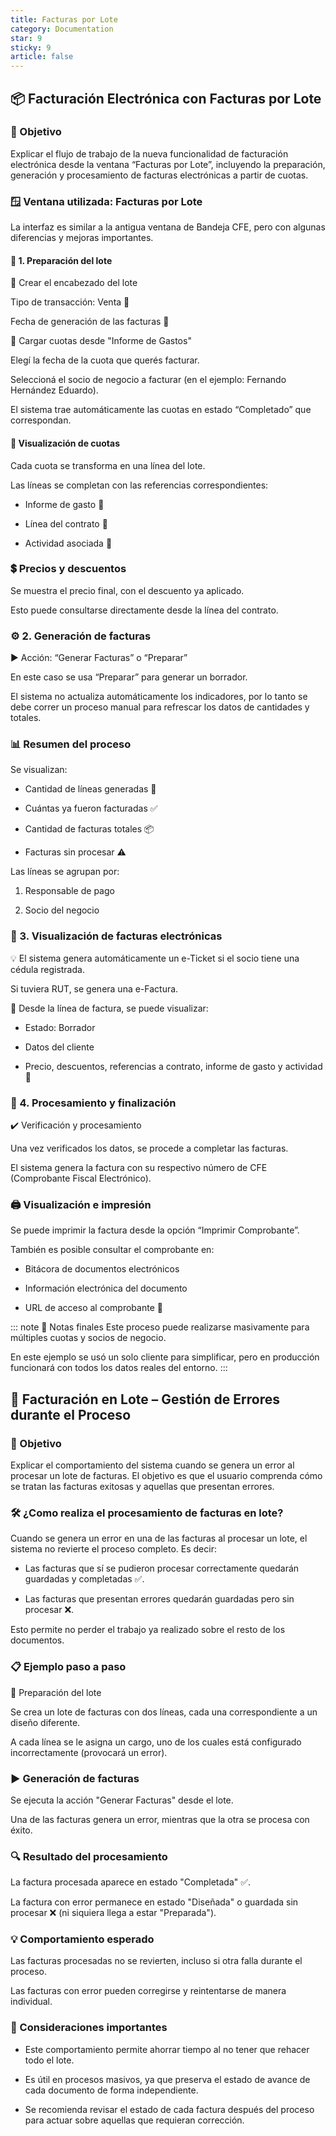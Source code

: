 ```yaml
---
title: Facturas por Lote
category: Documentation
star: 9
sticky: 9
article: false
---
```


## 📦 Facturación Electrónica con Facturas por Lote

### 🎯 Objetivo

Explicar el flujo de trabajo de la nueva funcionalidad de facturación electrónica desde la ventana “Facturas por Lote”, incluyendo la preparación, generación y procesamiento de facturas electrónicas a partir de cuotas.

### 🪟 Ventana utilizada: Facturas por Lote

La interfaz es similar a la antigua ventana de Bandeja CFE, pero con algunas diferencias y mejoras importantes.

#### 🧪 1. Preparación del lote

🔹 Crear el encabezado del lote

Tipo de transacción: Venta 🛒

Fecha de generación de las facturas 📅

📄 Cargar cuotas desde "Informe de Gastos"

Elegí la fecha de la cuota que querés facturar.

Seleccioná el socio de negocio a facturar (en el ejemplo: Fernando Hernández Eduardo).

El sistema trae automáticamente las cuotas en estado “Completado” que correspondan.

#### 📌 Visualización de cuotas

Cada cuota se transforma en una línea del lote.

Las líneas se completan con las referencias correspondientes:

* Informe de gasto 📑

* Línea del contrato 📃

* Actividad asociada 🧾

### 💲 Precios y descuentos

Se muestra el precio final, con el descuento ya aplicado.

Esto puede consultarse directamente desde la línea del contrato.

### ⚙️ 2. Generación de facturas

▶️ Acción: “Generar Facturas” o “Preparar”

En este caso se usa “Preparar” para generar un borrador.

El sistema no actualiza automáticamente los indicadores, por lo tanto se debe correr un proceso manual para refrescar los datos de cantidades y totales.

### 📊 Resumen del proceso

Se visualizan:

* Cantidad de líneas generadas 🧾

* Cuántas ya fueron facturadas ✅

* Cantidad de facturas totales 📦

* Facturas sin procesar ⚠️

Las líneas se agrupan por:

1. Responsable de pago

2. Socio del negocio

### 🧾 3. Visualización de facturas electrónicas

💡 El sistema genera automáticamente un e-Ticket si el socio tiene una cédula registrada.

Si tuviera RUT, se genera una e-Factura.

📄 Desde la línea de factura, se puede visualizar:

* Estado: Borrador

* Datos del cliente

* Precio, descuentos, referencias a contrato, informe de gasto y actividad 💬

### 🧩 4. Procesamiento y finalización

✔️ Verificación y procesamiento

Una vez verificados los datos, se procede a completar las facturas.

El sistema genera la factura con su respectivo número de CFE (Comprobante Fiscal Electrónico).

### 🖨️ Visualización e impresión

Se puede imprimir la factura desde la opción “Imprimir Comprobante”.

También es posible consultar el comprobante en:

* Bitácora de documentos electrónicos

* Información electrónica del documento

* URL de acceso al comprobante 🔗

::: note
📝 Notas finales
Este proceso puede realizarse masivamente para múltiples cuotas y socios de negocio.

En este ejemplo se usó un solo cliente para simplificar, pero en producción funcionará con todos los datos reales del entorno.
:::

## 🧾 Facturación en Lote – Gestión de Errores durante el Proceso

### 🎯 Objetivo

Explicar el comportamiento del sistema cuando se genera un error al procesar un lote de facturas. El objetivo es que el usuario comprenda cómo se tratan las facturas exitosas y aquellas que presentan errores.

### 🛠️ ¿Como realiza el procesamiento de facturas en lote?

Cuando se genera un error en una de las facturas al procesar un lote, el sistema no revierte el proceso completo. Es decir:

* Las facturas que sí se pudieron procesar correctamente quedarán guardadas y completadas ✅.

* Las facturas que presentan errores quedarán guardadas pero sin procesar ❌.

Esto permite no perder el trabajo ya realizado sobre el resto de los documentos.

### 📋 Ejemplo paso a paso

🧪 Preparación del lote

Se crea un lote de facturas con dos líneas, cada una correspondiente a un diseño diferente.

A cada línea se le asigna un cargo, uno de los cuales está configurado incorrectamente (provocará un error).

### ▶️ Generación de facturas

Se ejecuta la acción "Generar Facturas" desde el lote.

Una de las facturas genera un error, mientras que la otra se procesa con éxito.

### 🔍 Resultado del procesamiento

La factura procesada aparece en estado "Completada" ✅.

La factura con error permanece en estado "Diseñada" o guardada sin procesar ❌ (ni siquiera llega a estar "Preparada").

### 💡 Comportamiento esperado

Las facturas procesadas no se revierten, incluso si otra falla durante el proceso.

Las facturas con error pueden corregirse y reintentarse de manera individual.

### 📌 Consideraciones importantes

* Este comportamiento permite ahorrar tiempo al no tener que rehacer todo el lote.

* Es útil en procesos masivos, ya que preserva el estado de avance de cada documento de forma independiente.

* Se recomienda revisar el estado de cada factura después del proceso para actuar sobre aquellas que requieran corrección.